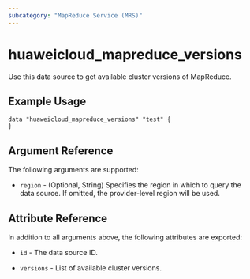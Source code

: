 ```yaml
---
subcategory: "MapReduce Service (MRS)"
---
```


# huaweicloud_mapreduce_versions

Use this data source to get available cluster versions of MapReduce.

## Example Usage

```hcl
data "huaweicloud_mapreduce_versions" "test" {
}
```

## Argument Reference

The following arguments are supported:

* `region` - (Optional, String) Specifies the region in which to query the data source.
  If omitted, the provider-level region will be used.

## Attribute Reference

In addition to all arguments above, the following attributes are exported:

* `id` - The data source ID.

* `versions` - List of available cluster versions.
